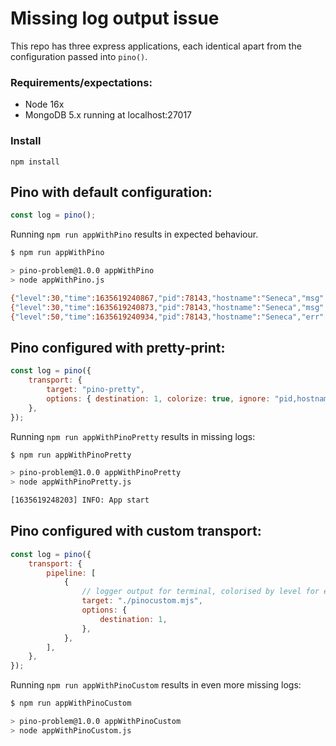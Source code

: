 # Missing log output issue

This repo has three express applications, each identical apart from the configuration passed into `pino()`.

### Requirements/expectations:

- Node 16x
- MongoDB 5.x running at localhost:27017

### Install

`npm install`

## Pino with default configuration:

```js
const log = pino();
```

Running `npm run appWithPino` results in expected behaviour.

```bash
$ npm run appWithPino

> pino-problem@1.0.0 appWithPino
> node appWithPino.js

{"level":30,"time":1635619240867,"pid":78143,"hostname":"Seneca","msg":"App start"}
{"level":30,"time":1635619240873,"pid":78143,"hostname":"Seneca","msg":"API listening..."}
{"level":50,"time":1635619240934,"pid":78143,"hostname":"Seneca","err":{"type":"MongoServerError","message":"Authentication failed.","stack":"MongoServerError: Authentication failed.\n    at MessageStream.messageHandler (/Users/phil/dev/pino-problem/node_modules/mongodb/lib/cmap/connection.js:467:30)\n    at MessageStream.emit (node:events:390:28)\n    at processIncomingData (/Users/phil/dev/pino-problem/node_modules/mongodb/lib/cmap/message_stream.js:108:16)\n    at MessageStream._write (/Users/phil/dev/pino-problem/node_modules/mongodb/lib/cmap/message_stream.js:28:9)\n    at writeOrBuffer (node:internal/streams/writable:389:12)\n    at _write (node:internal/streams/writable:330:10)\n    at MessageStream.Writable.write (node:internal/streams/writable:334:10)\n    at Socket.ondata (node:internal/streams/readable:754:22)\n    at Socket.emit (node:events:390:28)\n    at addChunk (node:internal/streams/readable:315:12)","ok":0,"code":18,"codeName":"AuthenticationFailed"},"msg":"Authentication failed."}
```

## Pino configured with pretty-print:

```js
const log = pino({
	transport: {
		target: "pino-pretty",
		options: { destination: 1, colorize: true, ignore: "pid,hostname" },
	},
});
```

Running `npm run appWithPinoPretty` results in missing logs:

```bash
$ npm run appWithPinoPretty

> pino-problem@1.0.0 appWithPinoPretty
> node appWithPinoPretty.js

[1635619248203] INFO: App start
```

## Pino configured with custom transport:

```js
const log = pino({
	transport: {
		pipeline: [
			{
				// logger output for terminal, colorised by level for easy reading
				target: "./pinocustom.mjs",
				options: {
					destination: 1,
				},
			},
		],
	},
});
```

Running `npm run appWithPinoCustom` results in even more missing logs:

```bash
$ npm run appWithPinoCustom

> pino-problem@1.0.0 appWithPinoCustom
> node appWithPinoCustom.js

```
